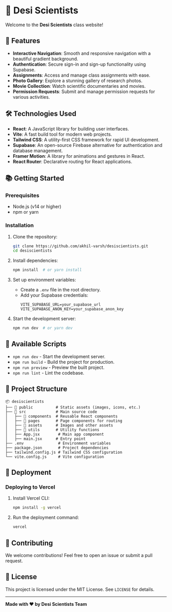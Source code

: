 # 🧬 Desi Scientists

Welcome to the **Desi Scientists** class website! 

## 🚀 Features

- **Interactive Navigation**: Smooth and responsive navigation with a beautiful gradient background.
- **Authentication**: Secure sign-in and sign-up functionality using Supabase.
- **Assignments**: Access and manage class assignments with ease.
- **Photo Gallery**: Explore a stunning gallery of research photos.
- **Movie Collection**: Watch scientific documentaries and movies.
- **Permission Requests**: Submit and manage permission requests for various activities.

## 🛠️ Technologies Used

- **React**: A JavaScript library for building user interfaces.
- **Vite**: A fast build tool for modern web projects.
- **Tailwind CSS**: A utility-first CSS framework for rapid UI development.
- **Supabase**: An open-source Firebase alternative for authentication and database management.
- **Framer Motion**: A library for animations and gestures in React.
- **React Router**: Declarative routing for React applications.

## 📚 Getting Started

### Prerequisites

- Node.js (v14 or higher)
- npm or yarn

### Installation

1. Clone the repository:
   ```sh
   git clone https://github.com/akhil-varsh/desiscientists.git
   cd desiscientists
   ```

2. Install dependencies:
   ```sh
   npm install  # or yarn install
   ```

3. Set up environment variables:
   - Create a `.env` file in the root directory.
   - Add your Supabase credentials:
     ```env
     VITE_SUPABASE_URL=your_supabase_url
     VITE_SUPABASE_ANON_KEY=your_supabase_anon_key
     ```

4. Start the development server:
   ```sh
   npm run dev  # or yarn dev
   ```

## 📜 Available Scripts

- `npm run dev` - Start the development server.
- `npm run build` - Build the project for production.
- `npm run preview` - Preview the built project.
- `npm run lint` - Lint the codebase.

## 📂 Project Structure

```
📦 desiscientists
├── 📂 public          # Static assets (images, icons, etc.)
├── 📂 src             # Main source code
│   ├── 📂 components  # Reusable React components
│   ├── 📂 pages       # Page components for routing
│   ├── 📂 assets      # Images and other assets
│   ├── 📂 utils       # Utility functions
│   ├── App.jsx        # Main app component
│   ├── main.jsx      # Entry point
├── .env               # Environment variables
├── package.json       # Project dependencies
├── tailwind.config.js # Tailwind CSS configuration
└── vite.config.js     # Vite configuration
```

## 🚀 Deployment

### Deploying to Vercel
1. Install Vercel CLI:
   ```sh
   npm install -g vercel
   ```
2. Run the deployment command:
   ```sh
   vercel
   ```

## 📖 Contributing
We welcome contributions! Feel free to open an issue or submit a pull request.

## 📝 License
This project is licensed under the MIT License. See `LICENSE` for details.

---

**Made with ❤️ by Desi Scientists Team**

